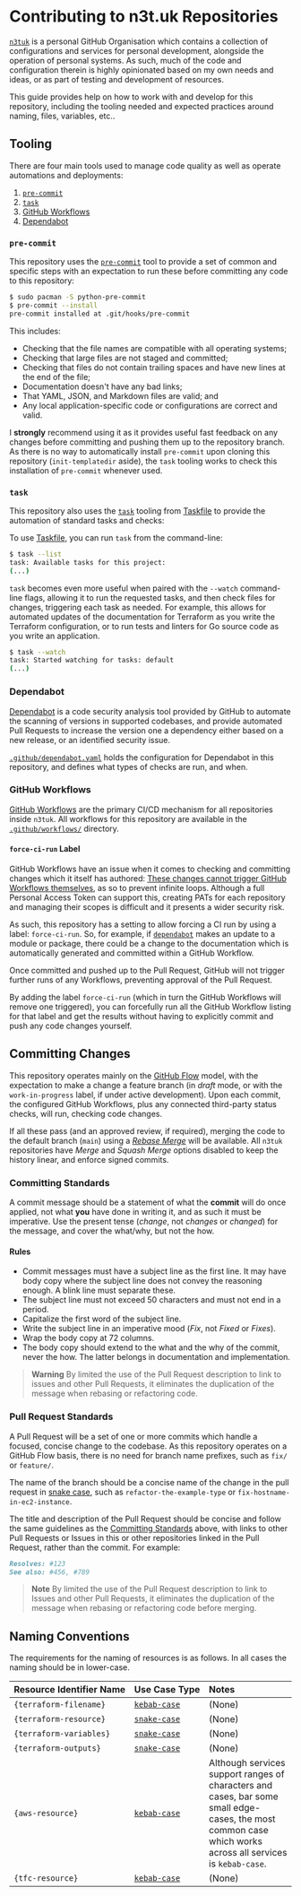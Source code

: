 # Contributing to n3t.uk Repositories

[`n3tuk`][n3tuk] is a personal GitHub Organisation which contains a collection
of configurations and services for personal development, alongside the operation
of personal systems. As such, much of the code and configuration therein is
highly opinionated based on my own needs and ideas, or as part of testing and
development of resources.

[n3tuk]: https://github.com/n3tuk

This guide provides help on how to work with and develop for this repository,
including the tooling needed and expected practices around naming, files,
variables, etc..

## Tooling

There are four main tools used to manage code quality as well as operate
automations and deployments:

1. [`pre-commit`](#pre-commit)
1. [`task`](#task)
1. [GitHub Workflows](#github-workflows)
1. [Dependabot](#dependabot)

### `pre-commit`

This repository uses the [`pre-commit`][pre-commit] tool to provide a set of
common and specific steps with an expectation to run these before committing any
code to this repository:

[pre-commit]: https://pre-commit.com

```sh
$ sudo pacman -S python-pre-commit
$ pre-commit --install
pre-commit installed at .git/hooks/pre-commit
```

This includes:

- Checking that the file names are compatible with all operating systems;
- Checking that large files are not staged and committed;
- Checking that files do not contain trailing spaces and have new lines at the
  end of the file;
- Documentation doesn't have any bad links;
- That YAML, JSON, and Markdown files are valid; and
- Any local application-specific code or configurations are correct and valid.

I **strongly** recommend using it as it provides useful fast feedback on any
changes before committing and pushing them up to the repository branch. As there
is no way to automatically install `pre-commit` upon cloning this repository
(`init-templatedir` aside), the `task` tooling works to check this installation
of `pre-commit` whenever used.

### `task`

This repository also uses the [`task`][taskfile] tooling from
[Taskfile][taskfile] to provide the automation of standard tasks and checks:

[taskfile]: https://taskfile.dev/

To use [Taskfile][taskfile], you can run `task` from the command-line:

```sh
$ task --list
task: Available tasks for this project:
(...)
```

`task` becomes even more useful when paired with the `--watch` command-line
flags, allowing it to run the requested tasks, and then check files for changes,
triggering each task as needed. For example, this allows for automated updates
of the documentation for Terraform as you write the Terraform configuration, or
to run tests and linters for Go source code as you write an application.

```sh
$ task --watch
task: Started watching for tasks: default
(...)
```

### Dependabot

[Dependabot][dependabot] is a code security analysis tool provided by GitHub to
automate the scanning of versions in supported codebases, and provide automated
Pull Requests to increase the version one a dependency either based on a new
release, or an identified security issue.

[dependabot]: https://docs.github.com/en/code-security/dependabot

[`.github/dependabot.yaml`](dependabot.yaml) holds the configuration for
Dependabot in this repository, and defines what types of checks are run, and
when.

### GitHub Workflows

[GitHub Workflows][github-workflows] are the primary CI/CD mechanism for all
repositories inside `n3tuk`. All workflows for this repository are available in
the [`.github/workflows/`](workflows) directory.

[github-workflows]: https://docs.github.com/en/actions/using-workflows

#### `force-ci-run` Label

GitHub Workflows have an issue when it comes to checking and committing changes
which it itself has authored: [These changes cannot trigger GitHub Workflows
themselves][token-in-workflow], as so to prevent infinite loops. Although a full
Personal Access Token can support this, creating PATs for each repository and
managing their scopes is difficult and it presents a wider security risk.

[token-in-workflow]: https://docs.github.com/en/actions/security-guides/automatic-token-authentication#using-the-github_token-in-a-workflow

As such, this repository has a setting to allow forcing a CI run by using a
label: `force-ci-run`. So, for example, if [`dependabot`](#dependabot) makes an
update to a module or package, there could be a change to the documentation
which is automatically generated and committed within a GitHub Workflow.

Once committed and pushed up to the Pull Request, GitHub will not trigger
further runs of any Workflows, preventing approval of the Pull Request.

By adding the label `force-ci-run` (which in turn the GitHub Workflows will
remove one triggered), you can forcefully run all the GitHub Workflow listing
for that label and get the results without having to explicitly commit and push
any code changes yourself.

## Committing Changes

This repository operates mainly on the [GitHub Flow][github-flow] model, with
the expectation to make a change a feature branch (in _draft_ mode, or with the
`work-in-progress` label, if under active development). Upon each commit, the
configured GitHub Workflows, plus any connected third-party status checks, will
run, checking code changes.

If all these pass (and an approved review, if required), merging the code to the
default branch (`main`) using a [_Rebase Merge_][rebase-merge] will be
available. All `n3tuk` repositories have _Merge_ and _Squash Merge_ options
disabled to keep the history linear, and enforce signed commits.

[github-flow]: https://docs.github.com/en/get-started/quickstart/github-flow
[rebase-merge]: https://docs.github.com/en/repositories/configuring-branches-and-merges-in-your-repository/configuring-pull-request-merges/about-merge-methods-on-github#rebasing-and-merging-your-commits

### Committing Standards

A commit message should be a statement of what the **commit** will do once
applied, not what **you** have done in writing it, and as such it must be
imperative. Use the present tense (_change_, not _changes_ or _changed_) for the
message, and cover the what/why, but not the how.

#### Rules

- Commit messages must have a subject line as the first line. It may have body
  copy where the subject line does not convey the reasoning enough. A blink line
  must separate these.
- The subject line must not exceed 50 characters and must not end in a period.
- Capitalize the first word of the subject line.
- Write the subject line in an imperative mood (_Fix_, not _Fixed_ or _Fixes_).
- Wrap the body copy at 72 columns.
- The body copy should extend to the what and the why of the commit, never the
  how. The latter belongs in documentation and implementation.

> **Warning**
> By limited the use of the Pull Request description to link to issues and other
> Pull Requests, it eliminates the duplication of the message when rebasing or
> refactoring code.

### Pull Request Standards

A Pull Request will be a set of one or more commits which handle a focused,
concise change to the codebase. As this repository operates on a GitHub Flow
basis, there is no need for branch name prefixes, such as `fix/` or `feature/`.

The name of the branch should be a concise name of the change in the pull
request in [snake case][snake-case], such as `refactor-the-example-type` or
`fix-hostname-in-ec2-instance`.

The title and description of the Pull Request should be concise and follow the
same guidelines as the [Committing Standards](#committing-standards) above, with
links to other Pull Requests or Issues in this or other repositories linked in
the Pull Request, rather than the commit. For example:

```markdown
Resolves: #123
See also: #456, #789
```

> **Note**
> By limited the use of the Pull Request description to link to Issues and other
> Pull Requests, it eliminates the duplication of the message when rebasing or
> refactoring code before merging.

## Naming Conventions

The requirements for the naming of resources is as follows. In all cases the
naming should be in lower-case.

| Resource&nbsp;Identifier&nbsp;Name | Use&nbsp;Case&nbsp;Type    | Notes                                                                                                                                                      |
| :--------------------------------- | :------------------------- | :--------------------------------------------------------------------------------------------------------------------------------------------------------- |
| `{terraform-filename}`             | [`kebab-case`][kebab-case] | (None)                                                                                                                                                     |
| `{terraform-resource}`             | [`snake-case`][snake-case] | (None)                                                                                                                                                     |
| `{terraform-variables}`            | [`snake-case`][snake-case] | (None)                                                                                                                                                     |
| `{terraform-outputs}`              | [`snake-case`][snake-case] | (None)                                                                                                                                                     |
| `{aws-resource}`                   | [`kebab-case`][kebab-case] | Although services support ranges of characters and cases, bar some small edge-cases, the most common case which works across all services is `kebab-case`. |
| `{tfc-resource}`                   | [`kebab-case`][kebab-case] | (None)                                                                                                                                                     |

[kebab-case]: https://en.wikipedia.org/wiki/Letter_case#Kebab_case
[snake-case]: https://en.wikipedia.org/wiki/Snake_case
